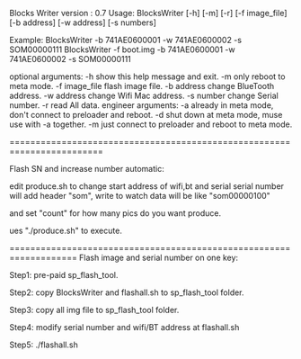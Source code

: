Blocks Writer version : 0.7
Usage:  BlocksWriter [-h] [-m] [-r] [-f image_file] [-b address] [-w address] [-s numbers]

Example:
        BlocksWriter -b 741AE0600001 -w 741AE0600002 -s SOM00000111
        BlocksWriter -f boot.img -b 741AE0600001 -w 741AE0600002 -s SOM00000111

optional arguments:
        -h            show this help message and exit.
        -m            only reboot to meta mode.
        -f image_file flash image file.
        -b address    change BlueTooth address.
        -w address    change Wifi Mac address.
        -s number     change Serial number.
        -r            read All data.
engineer arguments:
        -a            already in meta mode, don't connect to preloader and reboot.
        -d            shut down at meta mode, muse use with -a together.
        -m            just connect to preloader and reboot to meta mode.

========================================================================

Flash SN and increase number automatic:

edit produce.sh to change start address of wifi,bt and serial
serial number will add header "som", write to watch data will be like
"som00000100"

and set "count" for how many pics do you want produce.

ues "./produce.sh" to execute.

===================================================================
Flash image and serial number on one key:

Step1: pre-paid sp_flash_tool.

Step2: copy BlocksWriter and flashall.sh to sp_flash_tool folder.

Step3: copy all img file to sp_flash_tool folder.

Step4: modify serial number and wifi/BT address at flashall.sh

Step5: ./flashall.sh
